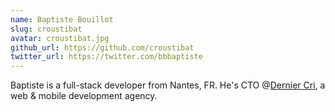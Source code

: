 ```yaml
---
name: Baptiste Bouillot
slug: croustibat
avatar: croustibat.jpg
github_url: https://github.com/croustibat
twitter_url: https://twitter.com/bbbaptiste
---
```


Baptiste is a full-stack developer from Nantes, FR. He's CTO @[Dernier Cri](https://derniercri.io/), a web & mobile development agency.  

